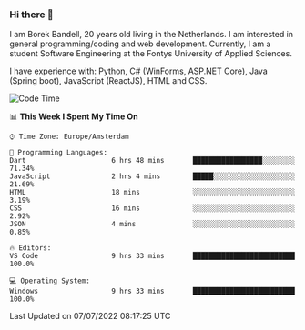 ### Hi there 👋

I am Borek Bandell, 20 years old living in the Netherlands. I am interested in general programming/coding and web development. Currently, I am a student Software Engineering at the Fontys University of Applied Sciences.

I have experience with: Python, C# (WinForms, ASP.NET Core), Java (Spring boot), JavaScript (ReactJS), HTML and CSS.

<!--START_SECTION:waka-->
![Code Time](http://img.shields.io/badge/Code%20Time-207%20hrs%2056%20mins-blue)

📊 **This Week I Spent My Time On** 

```text
⌚︎ Time Zone: Europe/Amsterdam

💬 Programming Languages: 
Dart                     6 hrs 48 mins       █████████████████░░░░░░░░   71.34% 
JavaScript               2 hrs 4 mins        █████░░░░░░░░░░░░░░░░░░░░   21.69% 
HTML                     18 mins             ░░░░░░░░░░░░░░░░░░░░░░░░░   3.19% 
CSS                      16 mins             ░░░░░░░░░░░░░░░░░░░░░░░░░   2.92% 
JSON                     4 mins              ░░░░░░░░░░░░░░░░░░░░░░░░░   0.85%

🔥 Editors: 
VS Code                  9 hrs 33 mins       █████████████████████████   100.0%

💻 Operating System: 
Windows                  9 hrs 33 mins       █████████████████████████   100.0%

```


 Last Updated on 07/07/2022 08:17:25 UTC
<!--END_SECTION:waka-->

<!--**tcBorek2002/tcBorek2002** is a ✨ _special_ ✨ repository because its `README.md` (this file) appears on your GitHub profile.

Here are some ideas to get you started:

- 🔭 I’m currently working on ...
- 🌱 I’m currently learning ...
- 👯 I’m looking to collaborate on ...
- 🤔 I’m looking for help with ...
- 💬 Ask me about ...
- 📫 How to reach me: ...
- 😄 Pronouns: ...
- ⚡ Fun fact: ...
-->

